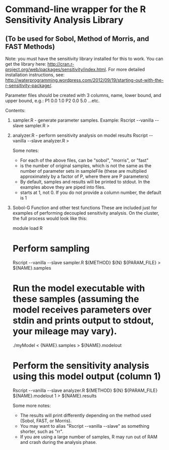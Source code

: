 Command-line wrapper for the R Sensitivity Analysis Library
=========================================================
(To be used for Sobol, Method of Morris, and FAST Methods)
---------------------------------------------------

Note: you must have the sensitivity library installed for this to work. You can get the library here: http://cran.r-project.org/web/packages/sensitivity/index.html. For more detailed installation instructions, see: http://waterprogramming.wordpress.com/2012/09/19/starting-out-with-the-r-sensitivity-package/.

Parameter files should be created with 3 columns, name, lower bound, and upper bound, e.g.:
P1 0.0 1.0
P2 0.0 5.0
...etc.

Contents: 

1. sampler.R - generate parameter samples. Example:
   Rscript --vanilla --slave sampler.R <method> <N> <parameterFile> > <sampleFile>

2. analyzer.R - perform sensitivity analysis on model results
   Rscript --vanilla --slave analyzer.R <method> <N> <parameterFile> <modelOutputFile> <columnNumber> > <resultsFile>
	
   Some notes:
   - For each of the above files, <method> can be "sobol", "morris", or "fast"
   - <N> is the number of original samples, which is not the same as the number of parameter sets in sampleFile
     (these are multiplied approximately by a factor of P, where there are P parameters)
   - By default, samples and results will be printed to stdout. In the examples above they are piped into files.
   - <columnNumber> starts at 1, not 0. If you do not provide a column number, the default is 1
   
3. Sobol-G Function and other test functions
   These are included just for examples of performing decoupled sensitivity analysis. On the cluster, the full process would look like this:
   
   module load R
   
   # Perform sampling
   Rscript --vanilla --slave sampler.R ${METHOD} ${N} ${PARAM_FILE} > ${NAME}.samples
   
   # Run the model executable with these samples (assuming the model receives parameters over stdin and prints output to stdout, your mileage may vary).
   ./myModel < {NAME}.samples > ${NAME}.modelout
   
   # Perform the sensitivity analysis using this model output (column 1)
   Rscript --vanilla --slave analyzer.R ${METHOD} ${N} ${PARAM_FILE} ${NAME}.modelout 1 > ${NAME}.results
   
   Some more notes:
   - The results will print differently depending on the method used (Sobol, FAST, or Morris). 
   - You may want to alias "Rscript --vanilla --slave" as something shorter, such as "rr".
   - If you are using a large number of samples, R may run out of RAM and crash during the analysis phase.
   